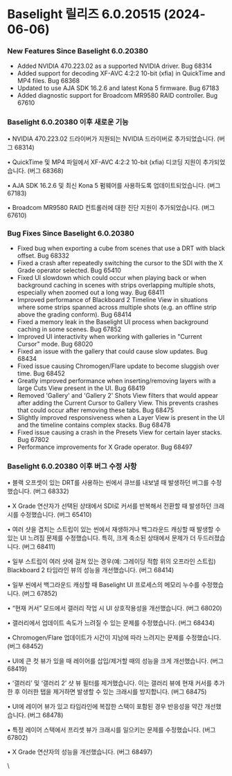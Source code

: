 # Baselight 릴리즈 6.0.20515 (2024-06-06)

### New Features Since Baselight 6.0.20380

* Added NVIDIA 470.223.02 as a supported NVIDIA driver. Bug 68314
* Added support for decoding XF-AVC 4:2:2 10-bit (xfia) in QuickTime and MP4 files. Bug 68368
* Updated to use AJA SDK 16.2.6 and latest Kona 5 firmware. Bug 67183
* Added diagnostic support for Broadcom MR9580 RAID controller. Bug 67610

### Baselight 6.0.20380 이후 새로운 기능

• NVIDIA 470.223.02 드라이버가 지원되는 NVIDIA 드라이버로 추가되었습니다. (버그 68314)

• QuickTime 및 MP4 파일에서 XF-AVC 4:2:2 10-bit (xfia) 디코딩 지원이 추가되었습니다. (버그 68368)

• AJA SDK 16.2.6 및 최신 Kona 5 펌웨어를 사용하도록 업데이트되었습니다. (버그 67183)

• Broadcom MR9580 RAID 컨트롤러에 대한 진단 지원이 추가되었습니다. (버그 67610)

### Bug Fixes Since Baselight 6.0.20380

* Fixed bug when exporting a cube from scenes that use a DRT with black offset. Bug 68332
* Fixed a crash after repeatedly switching the cursor to the SDI with the X Grade operator selected. Bug 65410
* Fixed UI slowdown which could occur when playing back or when background caching in scenes with strips overlapping multiple shots, especially when zoomed out a long way. Bug 68411
* Improved performance of Blackboard 2 Timeline View in situations where some strips spanned across multiple shots (e.g. an offline strip above the grading conform). Bug 68414
* Fixed a memory leak in the Baselight UI process when background caching in some scenes. Bug 67852
* Improved UI interactivity when working with galleries in "Current Cursor" mode. Bug 68020
* Fixed an issue with the gallery that could cause slow updates. Bug 68434
* Fixed issue causing Chromogen/Flare update to become sluggish over time. Bug 68452
* Greatly improved performance when inserting/removing layers with a large Cuts View present in the UI. Bug 68419
* Removed 'Gallery' and 'Gallery 2' Shots View filters that would appear after adding the Current Cursor to Gallery View. This prevents crashes that could occur after removing these tabs. Bug 68475
* Slightly improved responsiveness when a Layer View is present in the UI and the timeline contains complex stacks. Bug 68478
* Fixed issue causing a crash in the Presets View for certain layer stacks. Bug 67802
* Performance improvements for X Grade operator. Bug 68497

### Baselight 6.0.20380 이후 버그 수정 사항

• 블랙 오프셋이 있는 DRT를 사용하는 씬에서 큐브를 내보낼 때 발생하던 버그를 수정했습니다. (버그 68332)

• X Grade 연산자가 선택된 상태에서 SDI로 커서를 반복해서 전환할 때 발생하던 크래시를 수정했습니다. (버그 65410)

• 여러 샷을 겹치는 스트립이 있는 씬에서 재생하거나 백그라운드 캐싱할 때 발생할 수 있는 UI 느려짐 문제를 수정했습니다. 특히, 크게 축소된 상태에서 문제가 더 두드러졌습니다. (버그 68411)

• 일부 스트립이 여러 샷에 걸쳐 있는 경우(예: 그레이딩 적합 위의 오프라인 스트립) Blackboard 2 타임라인 뷰의 성능을 개선했습니다. (버그 68414)

• 일부 씬에서 백그라운드 캐싱할 때 Baselight UI 프로세스의 메모리 누수를 수정했습니다. (버그 67852)

• “현재 커서” 모드에서 갤러리 작업 시 UI 상호작용성을 개선했습니다. (버그 68020)

• 갤러리에서 업데이트 속도가 느려질 수 있는 문제를 수정했습니다. (버그 68434)

• Chromogen/Flare 업데이트가 시간이 지남에 따라 느려지는 문제를 수정했습니다. (버그 68452)

• UI에 큰 컷 뷰가 있을 때 레이어를 삽입/제거할 때의 성능을 크게 개선했습니다. (버그 68419)

• ‘갤러리’ 및 ‘갤러리 2’ 샷 뷰 필터를 제거했습니다. 이는 갤러리 뷰에 현재 커서를 추가한 후 이러한 탭을 제거하면 발생할 수 있는 크래시를 방지합니다. (버그 68475)

• UI에 레이어 뷰가 있고 타임라인에 복잡한 스택이 포함된 경우 반응성을 약간 개선했습니다. (버그 68478)

• 특정 레이어 스택에서 프리셋 뷰가 크래시를 일으키는 문제를 수정했습니다. (버그 67802)

• X Grade 연산자의 성능을 개선했습니다. (버그 68497)

\
